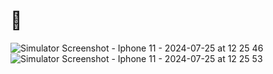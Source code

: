 # 📸
![Simulator Screenshot - Iphone 11 - 2024-07-25 at 12 25 46](https://github.com/user-attachments/assets/18c6f856-1784-4d4d-9a5d-c5cb558ecbbb)
![Simulator Screenshot - Iphone 11 - 2024-07-25 at 12 25 53](https://github.com/user-attachments/assets/889cea88-f80c-4518-ae59-d6f055f0de68)

